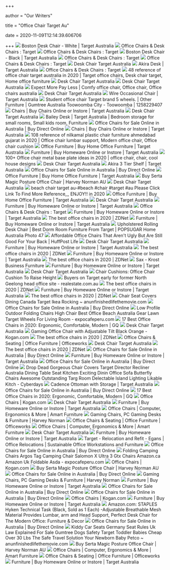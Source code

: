 +++
        
author = "Our Writers"
        
title = "Office Chair Target Au"
        
date = 2020-11-09T12:14:39.606706
        
+++
[ ![](https://www.target.com.au/medias/static_content/product/images/large/47/28/A454728.jpg?impolicy=mobile_hero)](https://www.target.com.au/medias/static_content/product/images/large/47/28/A454728.jpg?impolicy=mobile_hero) Boston Desk Chair - White | Target Australia
[ ![](https://target.scene7.com/is/image/Target//GUEST_54c4d51e-fc13-4a7a-9b11-7c0dd025519b?wid=315&hei=315&qlt=60&fmt=pjpeg)](https://target.scene7.com/is/image/Target//GUEST_54c4d51e-fc13-4a7a-9b11-7c0dd025519b?wid=315&hei=315&qlt=60&fmt=pjpeg) Office Chairs & Desk Chairs : Target
[ ![](https://target.scene7.com/is/image/Target//GUEST_9bba0261-1a73-4fb5-8ea2-882465d4c9e4?wid=315&hei=315&qlt=60&fmt=pjpeg)](https://target.scene7.com/is/image/Target//GUEST_9bba0261-1a73-4fb5-8ea2-882465d4c9e4?wid=315&hei=315&qlt=60&fmt=pjpeg) Office Chairs & Desk Chairs : Target
[ ![](https://www.target.com.au/medias/static_content/product/images/large/47/29/A454729.jpg?impolicy=mobile_hero)](https://www.target.com.au/medias/static_content/product/images/large/47/29/A454729.jpg?impolicy=mobile_hero) Boston Desk Chair - Black | Target Australia
[ ![](https://target.scene7.com/is/image/Target//GUEST_ec0a79f1-d7ad-49a5-8e86-8e44f0423e8f?wid=315&hei=315&qlt=60&fmt=pjpeg)](https://target.scene7.com/is/image/Target//GUEST_ec0a79f1-d7ad-49a5-8e86-8e44f0423e8f?wid=315&hei=315&qlt=60&fmt=pjpeg) Office Chairs & Desk Chairs : Target
[ ![](https://target.scene7.com/is/image/Target/GUEST_32213a15-979c-410c-8a93-80a5e2675f01?wid=315&hei=315&qlt=60&fmt=pjpeg)](https://target.scene7.com/is/image/Target/GUEST_32213a15-979c-410c-8a93-80a5e2675f01?wid=315&hei=315&qlt=60&fmt=pjpeg) Office Chairs & Desk Chairs : Target
[ ![](https://www.hg2marrakech.com/wp-content/uploads/2017/02/office-chairs-target-australia.jpg)](https://www.hg2marrakech.com/wp-content/uploads/2017/02/office-chairs-target-australia.jpg) Desk Chair Target Australia
[ ![](https://www.target.com.au/medias/static_content/product/images/full/30/08/A1393008.jpg?impolicy=mobile_hero)](https://www.target.com.au/medias/static_content/product/images/full/30/08/A1393008.jpg?impolicy=mobile_hero) Akira Desk | Target Australia
[ ![](https://target.scene7.com/is/image/Target/GUEST_2438430f-ffdb-4fd8-95a6-d7cc7389f7ad?wid=315&hei=315&qlt=60&fmt=pjpeg)](https://target.scene7.com/is/image/Target/GUEST_2438430f-ffdb-4fd8-95a6-d7cc7389f7ad?wid=315&hei=315&qlt=60&fmt=pjpeg) Office Chairs & Desk Chairs : Target
[ ![](https://i.pinimg.com/originals/45/6e/92/456e92858ad60a5f3c446e1240fb154e.jpg)](https://i.pinimg.com/originals/45/6e/92/456e92858ad60a5f3c446e1240fb154e.jpg) 48 reference of office chair target australia in 2020 | Target office chairs,  Desk chair target, Home office furniture
[ ![](https://i.pinimg.com/originals/3c/aa/dc/3caadcc35e174248f791d940cbd2bdbf.jpg)](https://i.pinimg.com/originals/3c/aa/dc/3caadcc35e174248f791d940cbd2bdbf.jpg) Desk Chair Target Australia
[ ![](http://curatorcollection.co/wp-content/uploads/2019/02/childrens-chairs-target-enchanting-kids-desk-chairs-target-in-computer-desk-childrens-chairs-target-australia.jpg)](http://curatorcollection.co/wp-content/uploads/2019/02/childrens-chairs-target-enchanting-kids-desk-chairs-target-in-computer-desk-childrens-chairs-target-australia.jpg) Desk Chair Target Australia
[ ![](https://i.pinimg.com/originals/89/4a/ce/894ace94621ecabd772b123e1255f3fb.jpg)](https://i.pinimg.com/originals/89/4a/ce/894ace94621ecabd772b123e1255f3fb.jpg) Expect More Pay Less | Comfy office chair, Office chair, Office chairs  australia
[ ![](http://curatorcollection.co/wp-content/uploads/2019/02/childrens-chairs-target-white-desk-and-chair-child-boys-kid-kids-chairs-target-medium-size-swivel-childrens-table-and-chairs-target-australia.jpg)](http://curatorcollection.co/wp-content/uploads/2019/02/childrens-chairs-target-white-desk-and-chair-child-boys-kid-kids-chairs-target-medium-size-swivel-childrens-table-and-chairs-target-australia.jpg) Desk Chair Target Australia
[ ![](https://www.target.com.au/medias/static_content/product/images/large/05/18/A1160518.jpg?impolicy=mobile_hero)](https://www.target.com.au/medias/static_content/product/images/large/05/18/A1160518.jpg?impolicy=mobile_hero) Wire Occasional Chair | Target Australia
[ ![](https://i.ebayimg.com/00/s/MTYwMFg5MzU=/z/m3EAAOSw6rxfd9qg/$_58.JPG)](https://i.ebayimg.com/00/s/MTYwMFg5MzU=/z/m3EAAOSw6rxfd9qg/$_58.JPG) Student office chair Target brand 5 wheels. | Other Furniture | Gumtree  Australia Toowoomba City - Toowoomba | 1258229407
[ ![](https://www.target.com.au/medias/static_content/product/images/grid/83/53/A1578353.jpg)](https://www.target.com.au/medias/static_content/product/images/grid/83/53/A1578353.jpg) Chairs | Buy Chairs Online or Instore | Target Australia
[ ![](https://www.target.com.au/medias/static_content/product/images/grid/77/41/A1447741.jpg)](https://www.target.com.au/medias/static_content/product/images/grid/77/41/A1447741.jpg) Desk Chair Target Australia
[ ![](https://i.pinimg.com/originals/62/31/b1/6231b1537d3c0f7875606d118452bfcd.jpg)](https://i.pinimg.com/originals/62/31/b1/6231b1537d3c0f7875606d118452bfcd.jpg) Bailey Desk | Target Australia | Bedroom storage for small rooms, Small  kids room, Furniture
[ ![](https://buydirectonline.com.au/image/cache/catalog/1Supplier/OFD-W/13559/project-x-450x450.png)](https://buydirectonline.com.au/image/cache/catalog/1Supplier/OFD-W/13559/project-x-450x450.png) Office Chairs for Sale Online in Australia | Buy Direct Online
[ ![](https://www.target.com.au/medias/static_content/product/images/grid/44/38/A1524438.jpg)](https://www.target.com.au/medias/static_content/product/images/grid/44/38/A1524438.jpg) Chairs | Buy Chairs Online or Instore | Target Australia
[ ![](https://i.pinimg.com/originals/de/b5/5b/deb55b902f2c51bae05dcd7970ba4f50.jpg)](https://i.pinimg.com/originals/de/b5/5b/deb55b902f2c51bae05dcd7970ba4f50.jpg) 108 reference of nilkamal plastic chair furniture ahmedabad gujarat in 2020  | Office chair lumbar support, Modern office chair, Office chair cushion
[ ![](https://www.target.com.au/medias/static_content/product/images/grid/95/23/A1589523.jpg)](https://www.target.com.au/medias/static_content/product/images/grid/95/23/A1589523.jpg) Office Furniture | Buy Home Office Furniture | Target Australia
[ ![](https://www.target.com.au/medias/static_content/product/images/grid/24/57/A1552457.jpg)](https://www.target.com.au/medias/static_content/product/images/grid/24/57/A1552457.jpg) Furniture | Buy Homeware Online or Instore | Target Australia
[ ![](https://i.pinimg.com/236x/ee/ee/3e/eeee3e1cd3a32b894dafe89a3e43c2f6.jpg)](https://i.pinimg.com/236x/ee/ee/3e/eeee3e1cd3a32b894dafe89a3e43c2f6.jpg) 100+ Office chair metal base plate ideas in 2020 | office chair, chair,  cool house designs
[ ![](https://pixel3.co/wp-content/uploads/2019/09/desk-chair-cushion-desk-chair-cushion-covers-desk-chair-pad-amazon-office-chair-cushion-target-australia.jpg)](https://pixel3.co/wp-content/uploads/2019/09/desk-chair-cushion-desk-chair-cushion-covers-desk-chair-pad-amazon-office-chair-cushion-target-australia.jpg) Desk Chair Target Australia
[ ![](https://www.target.com.au/medias/static_content/product/images/full/30/11/A1393011.jpg?impolicy=mobile_hero)](https://www.target.com.au/medias/static_content/product/images/full/30/11/A1393011.jpg?impolicy=mobile_hero) Akira 3 Tier Shelf | Target Australia
[ ![](https://buydirectonline.com.au/image/cache/catalog/1Supplier/OFD-W/19568/IMG_2840-main-450x450.jpg)](https://buydirectonline.com.au/image/cache/catalog/1Supplier/OFD-W/19568/IMG_2840-main-450x450.jpg) Office Chairs for Sale Online in Australia | Buy Direct Online
[ ![](https://www.target.com.au/medias/static_content/product/images/grid/95/51/A1589551.jpg)](https://www.target.com.au/medias/static_content/product/images/grid/95/51/A1589551.jpg) Office Furniture | Buy Home Office Furniture | Target Australia
[ ![](https://azcd.harveynorman.com.au/media/catalog/product/c/h/chair_14.jpg)](https://azcd.harveynorman.com.au/media/catalog/product/c/h/chair_14.jpg) Buy Serta Magic Posture Office Chair | Harvey Norman AU
[ ![](http://lebaronsupply.co/wp-content/uploads/2018/09/ghost-chair-target-ghost-desk-chair-ghost-chair-target-home-inspiration-ghost-chair-target-rolling-desk-chair-acrylic-rolling-ghost-desk-chair-ghost-chair-target-australia.jpg)](http://lebaronsupply.co/wp-content/uploads/2018/09/ghost-chair-target-ghost-desk-chair-ghost-chair-target-home-inspiration-ghost-chair-target-rolling-desk-chair-acrylic-rolling-ghost-desk-chair-ghost-chair-target-australia.jpg) Desk Chair Target Australia
[ ![](https://i.pinimg.com/originals/5e/1b/a9/5e1ba9872a30eb488e954fccf0efee6e.jpg)](https://i.pinimg.com/originals/5e/1b/a9/5e1ba9872a30eb488e954fccf0efee6e.jpg) beach chair target au-#beach #chair #target #au Please Click Link To Find  More Reference,,, ENJOY!! in 2020
[ ![](https://www.target.com.au/medias/static_content/product/images/grid/95/50/A1589550.jpg)](https://www.target.com.au/medias/static_content/product/images/grid/95/50/A1589550.jpg) Office Furniture | Buy Home Office Furniture | Target Australia
[ ![](https://www.target.com.au/medias/static_content/product/images/large/81/51/A918151.jpg?impolicy=mobile_hero)](https://www.target.com.au/medias/static_content/product/images/large/81/51/A918151.jpg?impolicy=mobile_hero) Desk Chair Target Australia
[ ![](https://www.target.com.au/medias/static_content/product/images/grid/92/40/A1549240.jpg)](https://www.target.com.au/medias/static_content/product/images/grid/92/40/A1549240.jpg) Furniture | Buy Homeware Online or Instore | Target Australia
[ ![](https://target.scene7.com/is/image/Target//GUEST_908e5f27-4920-4eae-8d4f-44830dc1facf?wid=315&hei=315&qlt=60&fmt=pjpeg)](https://target.scene7.com/is/image/Target//GUEST_908e5f27-4920-4eae-8d4f-44830dc1facf?wid=315&hei=315&qlt=60&fmt=pjpeg) Office Chairs & Desk Chairs : Target
[ ![](https://www.target.com.au/medias/static_content/product/images/grid/29/70/A1572970.jpg)](https://www.target.com.au/medias/static_content/product/images/grid/29/70/A1572970.jpg) Furniture | Buy Homeware Online or Instore | Target Australia
[ ![](https://zdnet3.cbsistatic.com/hub/i/r/2020/01/17/531d930a-0a8b-46eb-a487-a58afd0860ca/resize/1200xauto/7b443568c82118a804d9b9af5fc31127/office-chair-1.jpg)](https://zdnet3.cbsistatic.com/hub/i/r/2020/01/17/531d930a-0a8b-46eb-a487-a58afd0860ca/resize/1200xauto/7b443568c82118a804d9b9af5fc31127/office-chair-1.jpg) The best office chairs in 2020 | ZDNet
[ ![](https://www.target.com.au/medias/static_content/product/images/grid/90/90/A1479090.jpg)](https://www.target.com.au/medias/static_content/product/images/grid/90/90/A1479090.jpg) Furniture | Buy Homeware Online or Instore | Target Australia
[ ![](https://media1.popsugar-assets.com/files/thumbor/khjguXf1SkkdemyyYfgTxuMFXz8/fit-in/1024x1024/filters:format_auto-!!-:strip_icc-!!-/2019/06/19/805/n/1922794/3a1bb600fa41a7e7_netimgoviBE6/i/Upholstered-Rolling-Desk-Chair.webp)](https://media1.popsugar-assets.com/files/thumbor/khjguXf1SkkdemyyYfgTxuMFXz8/fit-in/1024x1024/filters:format_auto-!!-:strip_icc-!!-/2019/06/19/805/n/1922794/3a1bb600fa41a7e7_netimgoviBE6/i/Upholstered-Rolling-Desk-Chair.webp) Upholstered Rolling Desk Chair | Best Dorm Room Furniture From Target |  POPSUGAR Home Australia Photo 47
[ ![](https://img.huffingtonpost.com/asset/5ed80a152200006c21829f02.png?ops=scalefit_960_noupscale)](https://img.huffingtonpost.com/asset/5ed80a152200006c21829f02.png?ops=scalefit_960_noupscale) Affordable Office Chairs That Aren't Ugly But Are Still Good For Your Back  | HuffPost Life
[ ![](https://sondhi.co/wp-content/uploads/2019/04/childrens-desk-chair-kmart-deck-chairs-uk-target-australia-furniture-winsome-air-style-armchairs-fashion-simple-plastic-dining-lounge-table-and-child-cha.jpg)](https://sondhi.co/wp-content/uploads/2019/04/childrens-desk-chair-kmart-deck-chairs-uk-target-australia-furniture-winsome-air-style-armchairs-fashion-simple-plastic-dining-lounge-table-and-child-cha.jpg) Desk Chair Target Australia
[ ![](https://www.target.com.au/medias/sys_master/hd6/h8c/13438294392862.svg)](https://www.target.com.au/medias/sys_master/hd6/h8c/13438294392862.svg) Furniture | Buy Homeware Online or Instore | Target Australia
[ ![](https://zdnet2.cbsistatic.com/hub/i/r/2020/01/17/57f6916a-6938-461c-9f47-47e1c9a8b026/resize/1200xauto/191af73e14cde0e61f8c92c29cefb2ee/office-chair-3.jpg)](https://zdnet2.cbsistatic.com/hub/i/r/2020/01/17/57f6916a-6938-461c-9f47-47e1c9a8b026/resize/1200xauto/191af73e14cde0e61f8c92c29cefb2ee/office-chair-3.jpg) The best office chairs in 2020 | ZDNet
[ ![](https://www.target.com.au/medias/static_content/product/images/grid/30/06/A1393006.jpg)](https://www.target.com.au/medias/static_content/product/images/grid/30/06/A1393006.jpg) Furniture | Buy Homeware Online or Instore | Target Australia
[ ![](https://zdnet3.cbsistatic.com/hub/i/r/2020/01/17/558b5263-364e-40d8-bbb7-7bf05a22678a/resize/1200xauto/04a36b4fe20ee7427bd4910e7cf38506/office-chair-11.jpg)](https://zdnet3.cbsistatic.com/hub/i/r/2020/01/17/558b5263-364e-40d8-bbb7-7bf05a22678a/resize/1200xauto/04a36b4fe20ee7427bd4910e7cf38506/office-chair-11.jpg) The best office chairs in 2020 | ZDNet
[ ![](https://www.krost.com.au/images/UserUploadedImages/344/Sax-High-Back-White-FV.jpg)](https://www.krost.com.au/images/UserUploadedImages/344/Sax-High-Back-White-FV.jpg) Sax - Krost Business Furniture
[ ![](https://www.target.com.au/medias/static_content/product/images/grid/24/54/A1552454.jpg)](https://www.target.com.au/medias/static_content/product/images/grid/24/54/A1552454.jpg) Furniture | Buy Homeware Online or Instore | Target Australia
[ ![](https://www.target.com.au/medias/static_content/product/images/large/63/12/A1006312.jpg?impolicy=mobile_hero)](https://www.target.com.au/medias/static_content/product/images/large/63/12/A1006312.jpg?impolicy=mobile_hero) Desk Chair Target Australia
[ ![](https://www.lyricshaina.info/wp-content/uploads/2019/02/office-chair-cushions-to-raise-height-best-cushion-for-lower-back-pain-seat-desk-pad-2-support-furniture-al.jpg)](https://www.lyricshaina.info/wp-content/uploads/2019/02/office-chair-cushions-to-raise-height-best-cushion-for-lower-back-pain-seat-desk-pad-2-support-furniture-al.jpg) Chair Cushions: Office Chair Cushion To Raise Height
[ ![](https://www.realestate.com.au/blog/images/976x549-fit,progressive/2018/10/30120017/capi_193b4b4bc67220c3d042602ee11a282f_14faaa453061519d9bbe534b29cc4d39.jpeg)](https://www.realestate.com.au/blog/images/976x549-fit,progressive/2018/10/30120017/capi_193b4b4bc67220c3d042602ee11a282f_14faaa453061519d9bbe534b29cc4d39.jpeg) Buyers on Target early for former North Geelong head office site -  realestate.com.au
[ ![](https://zdnet2.cbsistatic.com/hub/i/r/2020/01/17/a56e275d-8200-4769-8963-bb2a4d1fa76c/thumbnail/770x578/8fd346be88238fa75977d974ed6b2adf/office-chair-lead.jpg)](https://zdnet2.cbsistatic.com/hub/i/r/2020/01/17/a56e275d-8200-4769-8963-bb2a4d1fa76c/thumbnail/770x578/8fd346be88238fa75977d974ed6b2adf/office-chair-lead.jpg) The best office chairs in 2020 | ZDNet
[ ![](https://www.target.com.au/medias/static_content/product/images/grid/92/41/A1549241.jpg)](https://www.target.com.au/medias/static_content/product/images/grid/92/41/A1549241.jpg) Furniture | Buy Homeware Online or Instore | Target Australia
[ ![](https://zdnet4.cbsistatic.com/hub/i/r/2020/01/17/11602989-a1eb-43a2-900f-814fac4e86d4/resize/1200xauto/941e3e67ba710f5f3e1da19bdfb868c0/office-chair-8.jpg)](https://zdnet4.cbsistatic.com/hub/i/r/2020/01/17/11602989-a1eb-43a2-900f-814fac4e86d4/resize/1200xauto/941e3e67ba710f5f3e1da19bdfb868c0/office-chair-8.jpg) The best office chairs in 2020 | ZDNet
[ ![](https://www.anunfinishedlifethemovie.com/b/2020/02/ikea-chair-cushion-seat-covers-office-walmart-dining-room-high-cover-ebay-amazon-target-australia-near-me-rocking-garden-kitchen-with-ties-canada-2-4-6-pcs.jpg)](https://www.anunfinishedlifethemovie.com/b/2020/02/ikea-chair-cushion-seat-covers-office-walmart-dining-room-high-cover-ebay-amazon-target-australia-near-me-rocking-garden-kitchen-with-ties-canada-2-4-6-pcs.jpg) Chair Seat Covers Dining Canada Target Ikea Rocking ~  anunfinishedlifethemovie.com
[ ![](https://buydirectonline.com.au/image/cache/catalog/1Supplier/OFD-W/528/P350H-blk-450x450.png)](https://buydirectonline.com.au/image/cache/catalog/1Supplier/OFD-W/528/P350H-blk-450x450.png) Office Chairs for Sale Online in Australia | Buy Direct Online
[ ![](https://www.expocafeperu.com/w/2020/01/low-profile-outdoor-folding-chairs-low-profile-high-chair-best-low-profile-office-chair-low-profile-beach-chairs-australia.jpg)](https://www.expocafeperu.com/w/2020/01/low-profile-outdoor-folding-chairs-low-profile-high-chair-best-low-profile-office-chair-low-profile-beach-chairs-australia.jpg) Low Profile Outdoor Folding Chairs High Chair Best Office Beach Australia  Gear Lawn Target Wheels For Living Room - expocafeperu.com
[ ![](https://media.gq.com/photos/5f12159f97f256cb0f19314c/master/pass/chairs-v4.jpg)](https://media.gq.com/photos/5f12159f97f256cb0f19314c/master/pass/chairs-v4.jpg) 17 Best Office Chairs in 2020: Ergonomic, Comfortable, Modern | GQ
[ ![](https://i.pinimg.com/474x/8b/3d/14/8b3d149595d378574ffb296722ea6bc2.jpg)](https://i.pinimg.com/474x/8b/3d/14/8b3d149595d378574ffb296722ea6bc2.jpg) Desk Chair Target Australia
[ ![](https://assets.kogan.com/images/crazy-sales/CZS-120479/1-541cbb454c-120479_720245_or.jpg?auto=webp&canvas=1200%2C630&fit=bounds&height=630&quality=75&width=1200)](https://assets.kogan.com/images/crazy-sales/CZS-120479/1-541cbb454c-120479_720245_or.jpg?auto=webp&canvas=1200%2C630&fit=bounds&height=630&quality=75&width=1200) Gaming Office Chair with Adjustable Tilt Black Orange - Kogan.com
[ ![](https://zdnet1.cbsistatic.com/hub/i/r/2020/01/17/8231e246-714d-44bf-8b5e-bebdd66c1d83/resize/1200xauto/75391abd8006a9010e69cc01a7ec043d/office-chair-6.jpg)](https://zdnet1.cbsistatic.com/hub/i/r/2020/01/17/8231e246-714d-44bf-8b5e-bebdd66c1d83/resize/1200xauto/75391abd8006a9010e69cc01a7ec043d/office-chair-6.jpg) The best office chairs in 2020 | ZDNet
[ ![](https://s3-ap-southeast-2.amazonaws.com/wc-prod-pim/Category_400x400/desk-chairs.jpg)](https://s3-ap-southeast-2.amazonaws.com/wc-prod-pim/Category_400x400/desk-chairs.jpg) Office Chairs & Seating | Office Furniture | Officeworks
[ ![](http://www.johnchick97.com/j/2019/11/enjoyable-target-stool-lovely-kitchen-stools-target-target-bar-stool-walmart-bar-stools-pouf-ottoman-swivel-bar-stools-bar-stools-target-australia-upholstered-bar-stools-walmart-stools-wicke-780x780.jpg)](http://www.johnchick97.com/j/2019/11/enjoyable-target-stool-lovely-kitchen-stools-target-target-bar-stool-walmart-bar-stools-pouf-ottoman-swivel-bar-stools-bar-stools-target-australia-upholstered-bar-stools-walmart-stools-wicke-780x780.jpg) Desk Chair Target Australia
[ ![](https://zdnet4.cbsistatic.com/hub/i/r/2020/01/17/97604558-3c0e-41f2-b7eb-8ee71528cc97/resize/1200xauto/55e82359bbd541ae04c8c5e35f488d58/office-chair-7.jpg)](https://zdnet4.cbsistatic.com/hub/i/r/2020/01/17/97604558-3c0e-41f2-b7eb-8ee71528cc97/resize/1200xauto/55e82359bbd541ae04c8c5e35f488d58/office-chair-7.jpg) The best office chairs in 2020 | ZDNet
[ ![](https://buydirectonline.com.au/image/cache/catalog/1Supplier/OFD-W/6/IMG_8350-450x450.jpg)](https://buydirectonline.com.au/image/cache/catalog/1Supplier/OFD-W/6/IMG_8350-450x450.jpg) Office Chairs for Sale Online in Australia | Buy Direct Online
[ ![](https://www.target.com.au/medias/static_content/product/images/grid/30/09/A1393009.jpg)](https://www.target.com.au/medias/static_content/product/images/grid/30/09/A1393009.jpg) Furniture | Buy Homeware Online or Instore | Target Australia
[ ![](https://buydirectonline.com.au/image/cache/catalog/1Supplier/OFD-W/13645/IMG_6454-450x450.png)](https://buydirectonline.com.au/image/cache/catalog/1Supplier/OFD-W/13645/IMG_6454-450x450.png) Office Chairs for Sale Online in Australia | Buy Direct Online
[ ![](https://cyberdays.club/wp-content/uploads/2019/02/office-chair-covers-target-australia-recliner-dining-room-slipcovers-kitchen-astonishing-t.jpg)](https://cyberdays.club/wp-content/uploads/2019/02/office-chair-covers-target-australia-recliner-dining-room-slipcovers-kitchen-astonishing-t.jpg) Drop Dead Gorgeous Chair Covers Target Director Recliner Australia Dining  Table Seat Kitchen Exciting Dinin Office Sofa Butterfly Chairs Awesome  Outstanding Targ Room Delectable Island Lighting Likable Kitch - Cyberdays
[ ![](https://www.target.com.au/medias/static_content/product/images/full/32/96/A1593296.jpg?impolicy=mobile_hero)](https://www.target.com.au/medias/static_content/product/images/full/32/96/A1593296.jpg?impolicy=mobile_hero) Cadence Ottoman with Storage | Target Australia
[ ![](https://buydirectonline.com.au/image/cache/catalog/1Supplier/OFD-W/14110/x4_14110_main_img-450x450.jpg)](https://buydirectonline.com.au/image/cache/catalog/1Supplier/OFD-W/14110/x4_14110_main_img-450x450.jpg) Office Chairs for Sale Online in Australia | Buy Direct Online
[ ![](https://media.gq.com/photos/5ed14d604e139ea2f5352482/master/w_1280%2Cc_limit/Bodybilt-'Aircelli'-office-chair.jpg)](https://media.gq.com/photos/5ed14d604e139ea2f5352482/master/w_1280%2Cc_limit/Bodybilt-'Aircelli'-office-chair.jpg) 17 Best Office Chairs in 2020: Ergonomic, Comfortable, Modern | GQ
[ ![](https://assets.kogan.com/files/Category-Banners(2020)/ExecChairsDPT.jpg?auto=webp&quality=75)](https://assets.kogan.com/files/Category-Banners(2020)/ExecChairsDPT.jpg?auto=webp&quality=75) Office Chairs | Kogan.com
[ ![](http://atrapasuenos.co/wp-content/uploads/2019/06/little-white-desk-little-white-desk-for-girls-bedroom-room-chair-with-gold-legs-white-desk-target-australia.jpg)](http://atrapasuenos.co/wp-content/uploads/2019/06/little-white-desk-little-white-desk-for-girls-bedroom-room-chair-with-gold-legs-white-desk-target-australia.jpg) Desk Chair Target Australia
[ ![](https://www.target.com.au/medias/static_content/product/images/grid/29/73/A1572973.jpg)](https://www.target.com.au/medias/static_content/product/images/grid/29/73/A1572973.jpg) Furniture | Buy Homeware Online or Instore | Target Australia
[ ![](https://www.amartfurniture.com.au/dw/image/v2/BDDT_PRD/on/demandware.static/-/Sites-amart-master-catalog/default/dwb457897b/images/hi-res/530380003_02_05282015.jpg?sw=400)](https://www.amartfurniture.com.au/dw/image/v2/BDDT_PRD/on/demandware.static/-/Sites-amart-master-catalog/default/dwb457897b/images/hi-res/530380003_02_05282015.jpg?sw=400) Office Chairs | Computer, Ergonomics & More | Amart Furniture
[ ![](https://azcd.harveynorman.com.au/media/catalog/product/cache/21/small_image/400x225/9df78eab33525d08d6e5fb8d27136e95/t/o/torino-gaming-chair-configurable-c.jpg)](https://azcd.harveynorman.com.au/media/catalog/product/cache/21/small_image/400x225/9df78eab33525d08d6e5fb8d27136e95/t/o/torino-gaming-chair-configurable-c.jpg) Gaming Chairs, PC Gaming Desks & Furniture | Harvey Norman
[ ![](https://s3-ap-southeast-2.amazonaws.com/wc-prod-pim/Category_400x400/student-chairs-hometile-20.jpg)](https://s3-ap-southeast-2.amazonaws.com/wc-prod-pim/Category_400x400/student-chairs-hometile-20.jpg) Office Chairs & Seating | Office Furniture | Officeworks
[ ![](https://www.amartfurniture.com.au/dw/image/v2/BDDT_PRD/on/demandware.static/-/Sites-amart-master-catalog/default/dwa58617da/images/hi-res/629080002_002_09052018.jpg?sw=400)](https://www.amartfurniture.com.au/dw/image/v2/BDDT_PRD/on/demandware.static/-/Sites-amart-master-catalog/default/dwa58617da/images/hi-res/629080002_002_09052018.jpg?sw=400) Office Chairs | Computer, Ergonomics & More | Amart Furniture
[ ![](https://www.target.com.au/medias/static_content/product/images/full/26/56/A1372656.jpg?impolicy=mobile_hero)](https://www.target.com.au/medias/static_content/product/images/full/26/56/A1372656.jpg?impolicy=mobile_hero) Desk Chair Target Australia
[ ![](https://www.target.com.au/medias/static_content/product/images/grid/24/47/A1552447.jpg)](https://www.target.com.au/medias/static_content/product/images/grid/24/47/A1552447.jpg) Furniture | Buy Homeware Online or Instore | Target Australia
[ ![](https://egans.com.au/wp-content/uploads/2017/05/IMG_1710-250x250.jpg)](https://egans.com.au/wp-content/uploads/2017/05/IMG_1710-250x250.jpg) Target - Relocation and Refit - Egans | Office Relocations | Sustainable  Office Workstations and Furniture
[ ![](https://buydirectonline.com.au/image/cache/catalog/1Supplier/OFD-W/19687/ergofit-450x450.png)](https://buydirectonline.com.au/image/cache/catalog/1Supplier/OFD-W/19687/ergofit-450x450.png) Office Chairs for Sale Online in Australia | Buy Direct Online
[ ![](https://www.expocafeperu.com/w/2020/06/camping-chair-outdoor-chairs-costco-target-australia-foldable-amazon-folding-with-side-table-336x280.jpg)](https://www.expocafeperu.com/w/2020/06/camping-chair-outdoor-chairs-costco-target-australia-foldable-amazon-folding-with-side-table-336x280.jpg) Folding Camping Chairs Argos Tag Camping Chair Salomon X Ultra 3 Gtx Chairs  Amazon.ca Amazon Uk Foldable Asda - expocafeperu.com
[ ![](https://assets.kogan.com/files/Category-Banners(2020)/ErgonomicChairsDPT.jpg?auto=webp&quality=75)](https://assets.kogan.com/files/Category-Banners(2020)/ErgonomicChairsDPT.jpg?auto=webp&quality=75) Office Chairs | Kogan.com
[ ![](https://azcd.harveynorman.com.au/media/catalog/product/l/b/lbau2awo_1.jpeg)](https://azcd.harveynorman.com.au/media/catalog/product/l/b/lbau2awo_1.jpeg) Buy Serta Magic Posture Office Chair | Harvey Norman AU
[ ![](https://buydirectonline.com.au/image/cache/catalog/1Supplier/OFD-W/466/aero-450x450.png)](https://buydirectonline.com.au/image/cache/catalog/1Supplier/OFD-W/466/aero-450x450.png) Office Chairs for Sale Online in Australia | Buy Direct Online
[ ![](https://azcd.harveynorman.com.au/media/catalog/product/cache/21/small_image/400x225/9df78eab33525d08d6e5fb8d27136e95/u/n/untitled_6_1.png)](https://azcd.harveynorman.com.au/media/catalog/product/cache/21/small_image/400x225/9df78eab33525d08d6e5fb8d27136e95/u/n/untitled_6_1.png) Gaming Chairs, PC Gaming Desks & Furniture | Harvey Norman
[ ![](https://www.target.com.au/medias/static_content/product/images/grid/20/36/A1532036.jpg)](https://www.target.com.au/medias/static_content/product/images/grid/20/36/A1532036.jpg) Furniture | Buy Homeware Online or Instore | Target Australia
[ ![](https://buydirectonline.com.au/image/cache/catalog/1Supplier/OFD-W/19801/P350-450x450.png)](https://buydirectonline.com.au/image/cache/catalog/1Supplier/OFD-W/19801/P350-450x450.png) Office Chairs for Sale Online in Australia | Buy Direct Online
[ ![](https://buydirectonline.com.au/image/cache/catalog/1Supplier/OFD-072/20622/MIA%20Front%20Angle300_-450x450.png)](https://buydirectonline.com.au/image/cache/catalog/1Supplier/OFD-072/20622/MIA%20Front%20Angle300_-450x450.png) Office Chairs for Sale Online in Australia | Buy Direct Online
[ ![](https://assets.kogan.com/files/Category-Banners(2020)/MassageChairsDPT.jpg?auto=webp&quality=75)](https://assets.kogan.com/files/Category-Banners(2020)/MassageChairsDPT.jpg?auto=webp&quality=75) Office Chairs | Kogan.com
[ ![](https://www.target.com.au/medias/static_content/product/images/grid/61/60/A1556160.jpg)](https://www.target.com.au/medias/static_content/product/images/grid/61/60/A1556160.jpg) Furniture | Buy Homeware Online or Instore | Target Australia
[ ![](https://images-na.ssl-images-amazon.com/images/I/8189i6pt7aL._AC_SL1500_.jpg)](https://images-na.ssl-images-amazon.com/images/I/8189i6pt7aL._AC_SL1500_.jpg) Amazon.com: STAPLES Hyken Technical Task (Black, Sold as 1 Each)  -Adjustable Breathable Mesh Material Provides Lumbar, arm and Head Support,  Perfect Desk Chair for The Modern Office: Furniture & Decor
[ ![](https://buydirectonline.com.au/image/cache/catalog/1Supplier/OFD-W/13814/IMG_6268-450x450.png)](https://buydirectonline.com.au/image/cache/catalog/1Supplier/OFD-W/13814/IMG_6268-450x450.png) Office Chairs for Sale Online in Australia | Buy Direct Online
[ ![](https://www.anunfinishedlifethemovie.com/b/2020/05/car-seats-for-the-littles-mifold-uk-buy-toddlers-on-sale-target-au-vs-us-seat-germany-brand-dogs-safety-vario-bob-stroller-adapters-uppababy-mesa-britax-728x728.jpg)](https://www.anunfinishedlifethemovie.com/b/2020/05/car-seats-for-the-littles-mifold-uk-buy-toddlers-on-sale-target-au-vs-us-seat-germany-brand-dogs-safety-vario-bob-stroller-adapters-uppababy-mesa-britax-728x728.jpg) Kiddy Car Seats Germany Seat Rules Uk Law Explained For Sale Gumtree Dogs  Safety Target Toddler Babies Cheap Over 30 Lbs The Safe Travel Solution  Your Newborn Baby Petco ~ anunfinishedlifethemovie.com
[ ![](https://azcd.harveynorman.com.au/media/catalog/product/1/_/1_2_1_322.jpeg)](https://azcd.harveynorman.com.au/media/catalog/product/1/_/1_2_1_322.jpeg) Buy Serta Magic Posture Office Chair | Harvey Norman AU
[ ![](https://www.amartfurniture.com.au/dw/image/v2/BDDT_PRD/on/demandware.static/-/Sites-amart-master-catalog/default/dwc520ce85/images/hi-res/663600002_002_01102020.JPG?sw=400)](https://www.amartfurniture.com.au/dw/image/v2/BDDT_PRD/on/demandware.static/-/Sites-amart-master-catalog/default/dwc520ce85/images/hi-res/663600002_002_01102020.JPG?sw=400) Office Chairs | Computer, Ergonomics & More | Amart Furniture
[ ![](https://s3-ap-southeast-2.amazonaws.com/wc-prod-pim/Category_400x400/visitor-meeting-chairs-june20.jpg)](https://s3-ap-southeast-2.amazonaws.com/wc-prod-pim/Category_400x400/visitor-meeting-chairs-june20.jpg) Office Chairs & Seating | Office Furniture | Officeworks
[ ![](https://www.target.com.au/medias/static_content/product/images/grid/24/61/A1552461.jpg)](https://www.target.com.au/medias/static_content/product/images/grid/24/61/A1552461.jpg) Furniture | Buy Homeware Online or Instore | Target Australia
